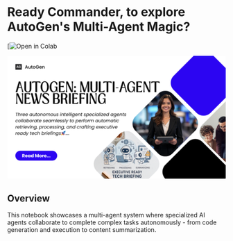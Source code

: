 # Ready Commander, to explore AutoGen's Multi-Agent Magic?
[![Open in Colab](https://colab.research.google.com/github/ritwickbhargav80/autogen-agent-playground/blob/main/Dual%20Agents/News%20Retrieval%20%26%20Summarization/AutoGen_Dual_Agents_%5BNews_Retrieval_%26_Summarization%5D.ipynb)

![AutoGen News Retrieval & Summarization](AutoGen%20MultiAgent%20News%20Briefing.png)

## Overview

This notebook showcases a multi-agent system where specialized AI agents collaborate to complete complex tasks autonomously - from code generation and execution to content summarization.
